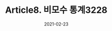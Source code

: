 ---
title:  "Article8. 비모수 통계3228"

categories:
  - 빅데이터 분석 기사
tags: 
  - Part3. 빅데이터 모델링
  - Chapter2. 분석기법 적용
  - Section2. 고급 분석기법
  - Article8. 비모수 통계

toc: true
toc_sticky: true
 
date: 2021-02-23
last_modified_at: 2021-02-25
---